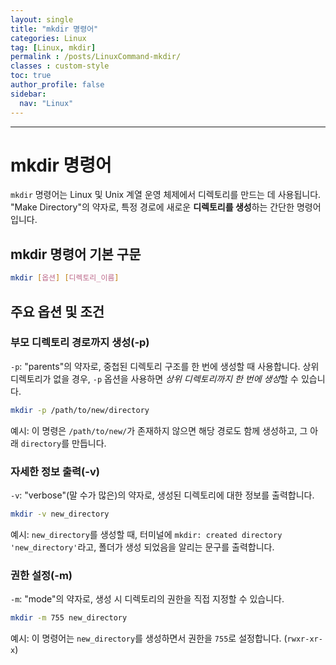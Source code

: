```yaml
---
layout: single
title: "mkdir 명령어"
categories: Linux
tag: [Linux, mkdir]
permalink : /posts/LinuxCommand-mkdir/
classes : custom-style
toc: true
author_profile: false
sidebar:
  nav: "Linux"
---
```


<hr>

# mkdir 명령어

`mkdir` 명령어는 Linux 및 Unix 계열 운영 체제에서 디렉토리를 만드는 데 사용됩니다. "Make Directory"의 약자로, 특정 경로에 새로운 **디렉토리를 생성**하는 간단한 명령어입니다.

## mkdir 명령어 기본 구문

```bash
mkdir [옵션] [디렉토리_이름]
```

## 주요 옵션 및 조건

### 부모 디렉토리 경로까지 생성(-p)

`-p`: "parents"의 약자로, 중첩된 디렉토리 구조를 한 번에 생성할 때 사용합니다. 상위 디렉토리가 없을 경우, `-p` 옵션을 사용하면 *상위 디렉토리까지 한 번에 생성*할 수 있습니다.

```bash
mkdir -p /path/to/new/directory
```

예시: 이 명령은 `/path/to/new/`가 존재하지 않으면 해당 경로도 함께 생성하고, 그 아래 `directory`를 만듭니다.

### 자세한 정보 출력(-v)

`-v`: "verbose"(말 수가 많은)의 약자로, 생성된 디렉토리에 대한 정보를 출력합니다.

```bash
mkdir -v new_directory
```

예시: `new_directory`를 생성할 때, 터미널에 `mkdir: created directory 'new_directory'`라고, 폴더가 생성 되었음을 알리는 문구를 출력합니다.

### 권한 설정(-m)

`-m`: "mode"의 약자로, 생성 시 디렉토리의 권한을 직접 지정할 수 있습니다.

```bash
mkdir -m 755 new_directory
```

예시: 이 명령어는 `new_directory`를 생성하면서 권한을 `755`로 설정합니다. (`rwxr-xr-x`)